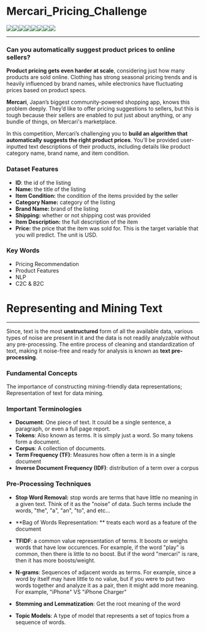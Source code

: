 # Mercari_Pricing_Challenge



[![](https://sourcerer.io/fame/tullurivijay/tullurivijay/Mercari_Pricing_Challenge/images/0)](https://sourcerer.io/fame/tullurivijay/tullurivijay/Mercari_Pricing_Challenge/links/0)[![](https://sourcerer.io/fame/tullurivijay/tullurivijay/Mercari_Pricing_Challenge/images/1)](https://sourcerer.io/fame/tullurivijay/tullurivijay/Mercari_Pricing_Challenge/links/1)[![](https://sourcerer.io/fame/tullurivijay/tullurivijay/Mercari_Pricing_Challenge/images/2)](https://sourcerer.io/fame/tullurivijay/tullurivijay/Mercari_Pricing_Challenge/links/2)[![](https://sourcerer.io/fame/tullurivijay/tullurivijay/Mercari_Pricing_Challenge/images/3)](https://sourcerer.io/fame/tullurivijay/tullurivijay/Mercari_Pricing_Challenge/links/3)[![](https://sourcerer.io/fame/tullurivijay/tullurivijay/Mercari_Pricing_Challenge/images/4)](https://sourcerer.io/fame/tullurivijay/tullurivijay/Mercari_Pricing_Challenge/links/4)[![](https://sourcerer.io/fame/tullurivijay/tullurivijay/Mercari_Pricing_Challenge/images/5)](https://sourcerer.io/fame/tullurivijay/tullurivijay/Mercari_Pricing_Challenge/links/5)[![](https://sourcerer.io/fame/tullurivijay/tullurivijay/Mercari_Pricing_Challenge/images/6)](https://sourcerer.io/fame/tullurivijay/tullurivijay/Mercari_Pricing_Challenge/links/6)[![](https://sourcerer.io/fame/tullurivijay/tullurivijay/Mercari_Pricing_Challenge/images/7)](https://sourcerer.io/fame/tullurivijay/tullurivijay/Mercari_Pricing_Challenge/links/7)


***
### Can you automatically suggest product prices to online sellers?

**Product pricing gets even harder at scale**, considering just how many products are sold online. Clothing has strong seasonal pricing trends and is heavily influenced by brand names, while electronics have fluctuating prices based on product specs.

**Mercari**, Japan’s biggest community-powered shopping app, knows this problem deeply. They’d like to offer pricing suggestions to sellers, but this is tough because their sellers are enabled to put just about anything, or any bundle of things, on Mercari's marketplace.

In this competition, Mercari’s challenging you to **build an algorithm that automatically suggests the right product prices**. You’ll be provided user-inputted text descriptions of their products, including details like product category name, brand name, and item condition.

### Dataset Features

- **ID**: the id of the listing
- **Name:** the title of the listing
- **Item Condition:** the condition of the items provided by the seller
- **Category Name:** category of the listing
- **Brand Name:** brand of the listing
- **Shipping:** whether or not shipping cost was provided
- **Item Description:** the full description of the item
- **Price:** the price that the item was sold for. This is the target variable that you will predict. The unit is USD.

### Key Words
- Pricing Recommendation
- Product Features
- NLP
- C2C & B2C

# Representing and Mining Text
***
Since, text is the most **unstructured** form of all the available data, various types of noise are present in it and the data is not readily analyzable without any pre-processing. The entire process of cleaning and standardization of text, making it noise-free and ready for analysis is known as **text pre-processing**.

### Fundamental Concepts 

The importance of constructing mining-friendly data representations; Representation of text for data mining. 

### Important Terminologies
- **Document**: One piece of text. It could be a single sentence, a paragraph, or even a full page report. 
- **Tokens**: Also known as terms. It is simply just a word. So many tokens form a document. 
- **Corpus**: A collection of documents. 
- **Term Frequency (TF)**: Measures how often a term is in a single document
- **Inverse Document Frequency (IDF)**: distribution of a term over a corpus

### Pre-Processing Techniques
- **Stop Word Removal:** stop words are terms that have little no meaning in a given text. Think of it as the "noise" of data. Such terms include the words, "the", "a", "an", "to", and etc...
- **Bag of Words Representation: ** treats each word as a feature of the document

- **TFIDF**: a common value representation of terms. It boosts or weighs words that have low occurences. For example, if the word "play" is common, then there is little to no boost. But if the word "mercari" is rare, then it has more boosts/weight. 

- **N-grams**: Sequences of adjacent words as terms. For example, since a word by itself may have little to no value, but if you were to put two words together and analyze it as a pair, then it might add more meaning. For example, "iPhone" VS "iPhone Charger"

- **Stemming and Lemmatization**: Get the root meaning of the word

- **Topic Models**: A type of model that represents a set of topics from a sequence of words. 

